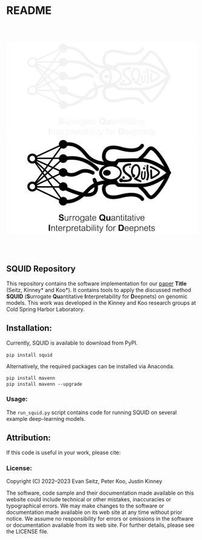 # README

<br/><br/>

![logo_dark](./images/logo_dark.png#gh-dark-mode-only)
![logo_light](./images/logo_light.png#gh-light-mode-only)

<br/><br/>

## SQUID Repository
This repository contains the software implementation for our [paper](https://www.google.com) **Title** (Seitz, Kinney* and Koo*). It contains tools to apply the discussed method **SQUID** (**S**urrogate **Qu**antitative **I**nterpretability for **D**eepnets) on genomic models. This work was developed in the Kinney and Koo research groups at Cold Spring Harbor Laboratory.

## Installation:
Currently, SQUID is available to download from PyPI.

`pip install squid`

Alternatively, the required packages can be installed via Anaconda.

```conda create -n squid python=3
pip install mavenn
pip install mavenn --upgrade
```


### Usage:
The `run_squid.py` script contains code for running SQUID on several example deep-learning models.

## Attribution:
If this code is useful in your work, please cite:

### License:
Copyright (C) 2022–2023 Evan Seitz, Peter Koo, Justin Kinney

The software, code sample and their documentation made available on this website could include technical or other mistakes, inaccuracies or typographical errors. We may make changes to the software or documentation made available on its web site at any time without prior notice. We assume no responsibility for errors or omissions in the software or documentation available from its web site. For further details, please see the LICENSE file.
